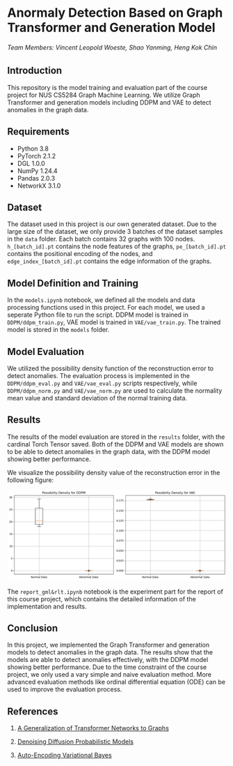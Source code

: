 # Anormaly Detection Based on Graph Transformer and Generation Model

###### Team Members: Vincent Leopold Woeste, Shao Yanming, Heng Kok Chin


## Introduction

This repository is the model training and evaluation part of the course project for NUS CS5284 Graph Machine Learning. We utilize Graph Transformer and generation models including DDPM and VAE to detect anomalies in the graph data.


## Requirements

- Python 3.8
- PyTorch 2.1.2
- DGL 1.0.0
- NumPy 1.24.4
- Pandas 2.0.3
- NetworkX 3.1.0


## Dataset

The dataset used in this project is our own generated dataset. Due to the large size of the dataset, we only provide 3 batches of the dataset samples in the `data` folder. Each batch contains 32 graphs with 100 nodes. `h_[batch_id].pt` contains the node features of the graphs, `pe_[batch_id].pt` contains the positional encoding of the nodes, and `edge_index_[batch_id].pt` contains the edge information of the graphs.


## Model Definition and Training

In the `models.ipynb` notebook, we defined all the models and data processing functions used in this project. For each model, we used a seperate Python file to run the script. DDPM model is trained in `DDPM/ddpm_train.py`, VAE model is trained in `VAE/vae_train.py`. The trained model is stored in the `models` folder.


## Model Evaluation

We utilized the possibility density function of the reconstruction error to detect anomalies. The evaluation process is implemented in the `DDPM/ddpm_eval.py` and `VAE/vae_eval.py` scripts respectively, while `DDPM/ddpm_norm.py` and `VAE/vae_norm.py` are used to calculate the normality mean value and standard deviation of the normal training data.


## Results

The results of the model evaluation are stored in the `results` folder, with the cardinal Torch Tensor saved. Both of the DDPM and VAE models are shown to be able to detect anomalies in the graph data, with the DDPM model showing better performance.

We visualize the possibility density value of the reconstruction error in the following figure:


![Possibility Density](results/PDF.png)


The `report_gml&rlt.ipynb` notebook is the experiment part for the report of this course project, which contains the detailed information of the implementation and results.


## Conclusion

In this project, we implemented the Graph Transformer and generation models to detect anomalies in the graph data. The results show that the models are able to detect anomalies effectively, with the DDPM model showing better performance. Due to the time constraint of the course project, we only used a vary simple and naive evaluation method. More advanced evaluation methods like ordinal differential equation (ODE) can be used to improve the evaluation process.


## References

1. [A Generalization of Transformer Networks to Graphs](https://arxiv.org/pdf/2012.09699)

2. [Denoising Diffusion Probabilistic Models](https://arxiv.org/pdf/2006.11239)

3. [Auto-Encoding Variational Bayes](https://arxiv.org/pdf/1312.6114)
